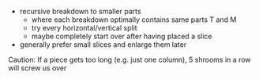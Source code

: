- recursive breakdown to smaller parts
  - where each breakdown optimally contains same parts T and M
  - try every horizontal/vertical split
  - maybe completely start over after having placed a slice
- generally prefer small slices and enlarge them later

Caution: If a piece gets too long (e.g. just one column), 5 shrooms in a row will screw us over
